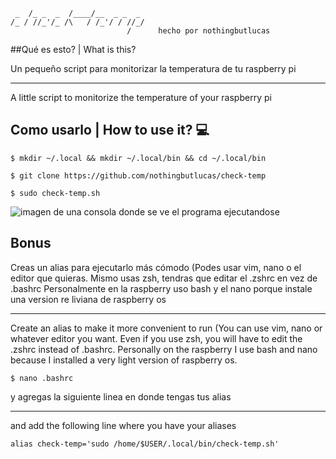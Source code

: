 ``` 
 _  /_ _  _  /____/__  _ _  _ 
/_ / //_'/_ /\   / /_'/ / //_/
                          /      hecho por nothingbutlucas
```
##Qué es esto? | What is this?

Un pequeño script para monitorizar la temperatura de tu raspberry pi

---

A little script to monitorize the temperature of your raspberry pi

## Como usarlo | How to use it? 💻


```
$ mkdir ~/.local && mkdir ~/.local/bin && cd ~/.local/bin

$ git clone https://github.com/nothingbutlucas/check-temp

$ sudo check-temp.sh
```
![imagen de una consola donde se ve el programa ejecutandose](https://telegra.ph/file/1f0cde6a8d4ce13de3206.jpg)

## Bonus

Creas un alias para ejecutarlo más cómodo (Podes usar vim, nano o el editor que quieras. Mismo usas zsh, tendras que editar el .zshrc en vez de .bashrc
Personalmente en la raspberry uso bash y el nano porque instale una version re liviana de raspberry os

---

Create an alias to make it more convenient to run (You can use vim, nano or whatever editor you want. Even if you use zsh, you will have to edit the .zshrc instead of .bashrc.
Personally on the raspberry I use bash and nano because I installed a very light version of raspberry os.

```
$ nano .bashrc
```

y agregas la siguiente linea en donde tengas tus alias

---

and add the following line where you have your aliases

```
alias check-temp='sudo /home/$USER/.local/bin/check-temp.sh'
```
